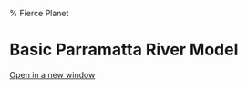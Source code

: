% Fierce Planet

# Basic Parramatta River Model

[Open in a new window](projects/parramatta-river/basic.html)


